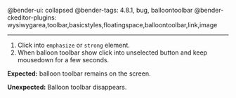 @bender-ui: collapsed
@bender-tags: 4.8.1, bug, balloontoolbar
@bender-ckeditor-plugins: wysiwygarea,toolbar,basicstyles,floatingspace,balloontoolbar,link,image

----

1. Click into `emphasize` or `strong` element.
2. When balloon toolbar show click into unselected button and keep mousedown for a few seconds.

**Expected:** balloon toolbar remains on the screen.

**Unexpected:** Balloon toolbar disappears.
